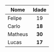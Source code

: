 | **Nome** | **Idade** |
|----------|:-------------:
| Felipe | 19 |
| Carlo | __18__ |
| Matheus | __30__ |
| Lucas | __17__ |